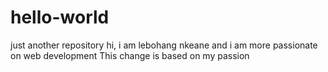 # hello-world
just another repository
hi, i am lebohang nkeane and i am more passionate on web development
This change is based on my passion
